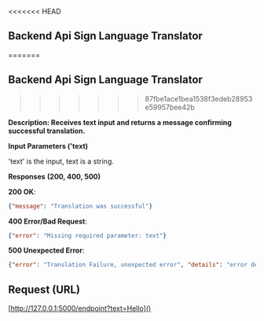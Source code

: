 <<<<<<< HEAD
## Backend Api Sign Language Translator
=======
## Backend Api Sign Language Translator 
>>>>>>> 87fbe1ace1bea1538f3edeb28953e59957bee42b

**Description: Receives text input and returns a message confirming successful translation.**

**Input Parameters ('text)**

'text' is the input, text is a string.

**Responses** **(200, 400, 500)**

**200 OK**:

```json
{"message": "Translation was successful"}
```

**400 Error/Bad Request**:

```json
{"error": "Missing required parameter: text"}
```

**500 Unexpected Error**:

```json
{"error": "Translation Failure, unexpected error", "details": "error details"}
```

## Request (URL)

[http://127.0.0.1:5000/endpoint?text=Hello]()
